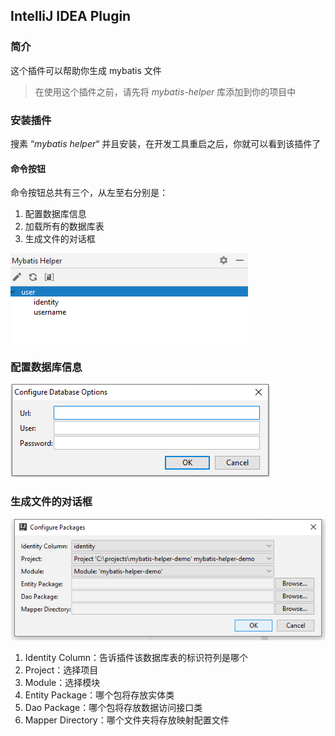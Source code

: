 ## IntelliJ IDEA Plugin

### 简介

这个插件可以帮助你生成 mybatis 文件

> 在使用这个插件之前，请先将 *mybatis-helper* 库添加到你的项目中

### 安装插件

搜素 “*mybatis helper*“ 并且安装，在开发工具重启之后，你就可以看到该插件了

#### 命令按钮

命令按钮总共有三个，从左至右分别是：

1. 配置数据库信息
2. 加载所有的数据库表
3. 生成文件的对话框

![toolwindow](docs/pictures/toolwindow.png)

### 配置数据库信息

![configure-database-options](docs/pictures/configure-database-options.png)

### 生成文件的对话框

![configure-packages](docs/pictures/configure-packages.png)

1. Identity Column：告诉插件该数据库表的标识符列是哪个
2. Project：选择项目
3. Module：选择模块
4. Entity Package：哪个包将存放实体类
5. Dao Package：哪个包将存放数据访问接口类
6. Mapper Directory：哪个文件夹将存放映射配置文件